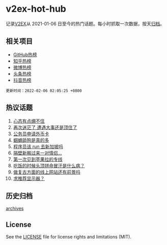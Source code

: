 # v2ex-hot-hub

 记录[V2EX](https://www.v2ex.com/)从 2021-01-06 日至今的热门话题。每小时抓取一次数据，按天[归档](archives)。
 
 ## 相关项目

- [GitHub热榜](https://github.com/snaildev/github-hot-hub)
- [知乎热榜](https://github.com/snaildev/zhihu-hot-hub)
- [微博热榜](https://github.com/snaildev/weibo-hot-hub)
- [头条热榜](https://github.com/snaildev/toutiao-hot-hub)
- [抖音热榜](https://github.com/snaildev/douyin-hot-hub)


 `更新时间：2022-02-06 02:05:25 +0800`

## 热议话题

1. [心态有点绷不住](https://www.v2ex.com/t/831937)
1. [再次迷茫了 遭遇大事还是顶住了](https://www.v2ex.com/t/831970)
1. [公务员申请外币卡](https://www.v2ex.com/t/831963)
1. [蝈蝻舔狗是真的多](https://www.v2ex.com/t/831988)
1. [程序员该 run 去新加坡吗](https://www.v2ex.com/t/831971)
1. [隔壁新搬过来一对情侣...](https://www.v2ex.com/t/831996)
1. [第一次见到苹果拉的专线](https://www.v2ex.com/t/831950)
1. [吃饭的时候头顶拼命冒汗是什么病？](https://www.v2ex.com/t/831954)
1. [做复古方面的线上网站还有前景吗](https://www.v2ex.com/t/831953)
1. [求推荐显示器？](https://www.v2ex.com/t/831942)

## 历史归档

[archives](archives)

## License

See the [LICENSE](LICENSE) file for license rights and limitations (MIT).
